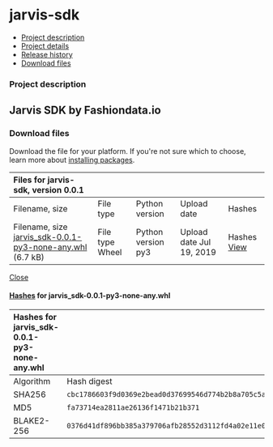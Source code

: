 # jarvis-sdk

* [ Project description](jarvis-sdk-22.md#description)
* [ Project details](jarvis-sdk-22.md#data)
* [ Release history](jarvis-sdk-22.md#history)
* [ Download files](jarvis-sdk-22.md#files)

### Project description

## Jarvis SDK by Fashiondata.io

### Download files

Download the file for your platform. If you're not sure which to choose, learn more about [installing packages](https://packaging.python.org/installing/).

| Files for jarvis-sdk, version 0.0.1 |  |  |  |  |
| :--- | :--- | :--- | :--- | :--- |
| Filename, size | File type | Python version | Upload date | Hashes |
|  Filename, size [jarvis\_sdk-0.0.1-py3-none-any.whl](https://files.pythonhosted.org/packages/03/76/d41df896bb385a379706afb28552d3112fd4a02e11e0905fdd42f6a15c9d/jarvis_sdk-0.0.1-py3-none-any.whl) \(6.7 kB\) |  File type Wheel |  Python version py3 |  Upload date Jul 19, 2019 |  Hashes [View](jarvis-sdk-22.md#copy-hash-modal-dc6ca004-fea9-447d-94e7-36b28c2444de) |

[ Close](jarvis-sdk-22.md#modal-close)

####  [Hashes](https://pip.pypa.io/en/stable/reference/pip_install/#hash-checking-mode) for jarvis\_sdk-0.0.1-py3-none-any.whl

| Hashes for jarvis\_sdk-0.0.1-py3-none-any.whl |  |  |
| :--- | :--- | :--- |
| Algorithm | Hash digest |  |
| SHA256 | `cbc1786603f9d0369e2bead0d37699546d774b2b8a705c5a5a33827b4e0a6ff2` |  |
| MD5 | `fa73714ea2811ae26136f1471b21b371` |  |
| BLAKE2-256 | `0376d41df896bb385a379706afb28552d3112fd4a02e11e0905fdd42f6a15c9d` |  |

